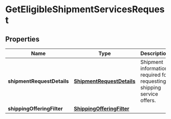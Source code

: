 
# GetEligibleShipmentServicesRequest

## Properties
Name | Type | Description | Notes
------------ | ------------- | ------------- | -------------
**shipmentRequestDetails** | [**ShipmentRequestDetails**](ShipmentRequestDetails.md) | Shipment information required for requesting shipping service offers. | 
**shippingOfferingFilter** | [**ShippingOfferingFilter**](ShippingOfferingFilter.md) |  |  [optional]



